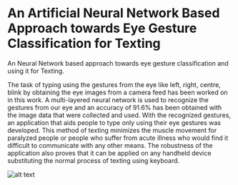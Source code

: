 # An Artificial Neural Network Based Approach towards Eye Gesture Classification for Texting

An Neural Network based approach towards eye gesture classification and using it for Texting.

The task of typing using the gestures from the eye like left, right, centre, blink by obtaining the eye images from a camera feed has been worked on in this work. A multi-layered neural network is used to recognize the gestures from our eye and an accuracy of 91.6% has been obtained with the image data that were collected and used. With the recognized gestures, an application that aids people to type only using their eye gestures was developed. This method of texting minimizes the muscle movement for paralyzed people or people who suffer from acute illness who would find it difficult to communicate with any other means. The robustness of the application also proves that it can be applied on any handheld device substituting the normal process of texting using keyboard. 

![alt text](http://url/to/img.png)



